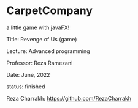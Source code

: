 # CarpetCompany
a little game with javaFX!

Title: Revenge of Us (game)

Lecture: Advanced programming

Professor: Reza Ramezani

Date: June, 2022

status: finished

Reza Charrakh: https://github.com/RezaCharrakh